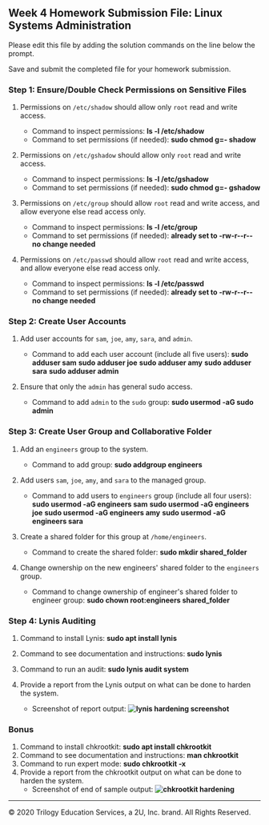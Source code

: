 ## Week 4 Homework Submission File: Linux Systems Administration

Please edit this file by adding the solution commands on the line below the prompt.

Save and submit the completed file for your homework submission.


### Step 1: Ensure/Double Check Permissions on Sensitive Files

1. Permissions on `/etc/shadow` should allow only `root` read and write access.

    - Command to inspect permissions:
**ls -l /etc/shadow**
    - Command to set permissions (if needed):
**sudo chmod g=- shadow**
2. Permissions on `/etc/gshadow` should allow only `root` read and write access.

    - Command to inspect permissions:
**ls -l /etc/gshadow**
    - Command to set permissions (if needed):
**sudo chmod g=- gshadow**
3. Permissions on `/etc/group` should allow `root` read and write access, and allow everyone else read access only.

    - Command to inspect permissions:
**ls -l /etc/group**
    - Command to set permissions (if needed):
**already set to -rw-r--r-- no change needed**
4. Permissions on `/etc/passwd` should allow `root` read and write access, and allow everyone else read access only.

    - Command to inspect permissions:
**ls -l /etc/passwd**
    - Command to set permissions (if needed):
**already set to -rw-r--r-- no change needed**
### Step 2: Create User Accounts

1. Add user accounts for `sam`, `joe`, `amy`, `sara`, and `admin`.

    - Command to add each user account (include all five users):
**sudo adduser sam**
**sudo adduser joe**
**sudo adduser amy**
**sudo adduser sara**
**sudo adduser admin**
2. Ensure that only the `admin` has general sudo access.

    - Command to add `admin` to the `sudo` group:
**sudo usermod -aG sudo admin**
### Step 3: Create User Group and Collaborative Folder

1. Add an `engineers` group to the system.

    - Command to add group:
**sudo addgroup engineers**
2. Add users `sam`, `joe`, `amy`, and `sara` to the managed group.

    - Command to add users to `engineers` group (include all four users):
**sudo usermod -aG engineers sam**
**sudo usermod -aG engineers joe**
**sudo usermod -aG engineers amy**
**sudo usermod -aG engineers sara**
3. Create a shared folder for this group at `/home/engineers`.

    - Command to create the shared folder:
**sudo mkdir shared_folder**

4. Change ownership on the new engineers' shared folder to the `engineers` group.

    - Command to change ownership of engineer's shared folder to engineer group:
**sudo chown root:engineers shared_folder**
### Step 4: Lynis Auditing

1. Command to install Lynis:
**sudo apt install lynis**
2. Command to see documentation and instructions:
**sudo lynis**
3. Command to run an audit:
**sudo lynis audit system**
4. Provide a report from the Lynis output on what can be done to harden the system.

    - Screenshot of report output:
**![lynis hardening screenshot](https://github.com/D7Carivs/Trilogy-Bootcamp-Homework/blob/main/lynis%20hardening%20screenshot.PNG)**

### Bonus
1. Command to install chkrootkit:
**sudo apt install chkrootkit**
2. Command to see documentation and instructions:
**man chkrootkit**
3. Command to run expert mode:
**sudo chkrootkit -x**
4. Provide a report from the chkrootkit output on what can be done to harden the system.
    - Screenshot of end of sample output:
**![chkrootkit hardening](https://github.com/D7Carivs/Trilogy-Bootcamp-Homework/blob/main/week-04/screenshots/chkrootkit%20hardening.PNG)**
---
© 2020 Trilogy Education Services, a 2U, Inc. brand. All Rights Reserved.

